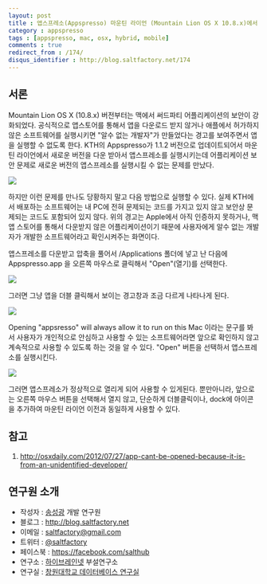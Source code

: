 ```yaml
---
layout: post
title : 앱스프레소(Appspresso) 마운틴 라이언 (Mountain Lion OS X 10.8.x)에서 바로 실행되지 않을 때
category : appspresso
tags : [appspresso, mac, osx, hybrid, mobile]
comments : true
redirect_from : /174/
disqus_identifier : http://blog.saltfactory.net/174
---
```


## 서론

Mountain Lion OS X (10.8.x) 버전부터는 맥에서 써드파티 어플리케이션의 보안이 강화되었다. 공식적으로 앱스토어를 통해서 앱을 다운로드 받지 않거나 애플에서 허가하지 않은 소프트웨어를 실행시키면 "알수 없는 개발자"가 만들었다는 경고를 보여주면서 앱을 실행할 수 없도록 한다. KTH의 Appspresso가 1.1.2 버전으로 업데이트되어서 마운틴 라이언에서 새로운 버전을 다운 받아서 앱스프레소를 실행시키는데 어플리케이션 보안 문제로 새로운 버전의 앱스프레소를 실행시킬 수 없는 문제를 만났다.
<!--more-->

![](http://cfile9.uf.tistory.com/image/153848495035E5FE3517DB)

하지만 이런 문제를 만나도 당황하지 말고 다음 방법으로 실행할 수 있다. 실제 KTH에서 배포하는 소프트웨어는 내 PC에 전혀 문제되는 코드를 가지고 있지 않고 보안상 문제되는 코드도 포함되어 있지 않다. 위의 경고는 Apple에서 아직 인증하지 못하거나, 맥 앱 스토어를 통해서 다운받지 않은 어플리케이션이기 때문에 사용자에게 알수 없는 개발자가 개발한 소프트웨어라고 확인시켜주는 화면이다.

앱스프레소를 다운받고 압축을 풀어서 /Applications 폴더에 넣고 난 다음에 Appspresso.app 을 오른쪽 마우스로 클릭해서 "Open"(열기)를 선택한다.

![](http://cfile24.uf.tistory.com/image/1904F5505035E6CE3100D2)

그러면 그냥 앱을 더블 클릭해서 보이는 경고창과 조금 다르게 나타나게 된다.

![](http://cfile6.uf.tistory.com/image/161244505035E5EF27AC95)

Opening "appsresso" will always allow it to run on this Mac 이라는 문구를 봐서 사용자가 개인적으로 안심하고 사용할 수 있는 소프트웨어라면 앞으로 확인하지 않고 계속적으로 사용할 수 있도록 하는 것을 알 수 있다. "Open" 버튼을 선택하서 앱스프레소를 실행시킨다.

![](http://cfile10.uf.tistory.com/image/193F15385035E76D294207)

그러면 앱스프레소가 정상적으로 열리게 되어 사용할 수 있게된다. 뿐만아니라, 앞으로는 오른쪽 마우스 버튼을 선택해서 열지 않고, 단순하게 더블클릭이나, dock에 아이콘을 추가하여 마운틴 라이언 이전과 동일하게 사용할 수 있다.

## 참고

1. http://osxdaily.com/2012/07/27/app-cant-be-opened-because-it-is-from-an-unidentified-developer/

## 연구원 소개

* 작성자 : [송성광](http://about.me/saltfactory) 개발 연구원
* 블로그 : http://blog.saltfactory.net
* 이메일 : [saltfactory@gmail.com](mailto:saltfactory@gmail.com)
* 트위터 : [@saltfactory](https://twitter.com/saltfactory)
* 페이스북 : https://facebook.com/salthub
* 연구소 : [하이브레인넷](http://www.hibrain.net) 부설연구소
* 연구실 : [창원대학교 데이터베이스 연구실](http://dblab.changwon.ac.kr)
